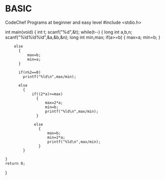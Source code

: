 # BASIC
CodeChef Programs at beginner and easy level
#include <stdio.h>

int main(void) {
	int t;
	scanf("%d",&t);
	while(t--)
	{
	    long int a,b,n;
	    scanf("%ld%ld%ld",&a,&b,&n);
	    long int min,max;
	    if(a>=b)
	      { max=a;
	        min=b;
	      }
	      
	    else
	      {
	          max=b;
	          min=a;
	      }
	      
	      if(n%2==0)
	        printf("%ld\n",max/min);
	        
	      else
	        {
	            if((2*a)>=max)
	              {
	                  max=2*a;
	                  min=b;
	                  printf("%ld\n",max/min);
	              }
	              
	             else
	               {
	                   max=b;
	                   min=2*a;
	                   printf("%ld\n",max/min);
	               }
	        }
	        
	}
	return 0;
}
